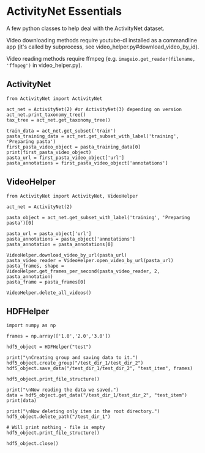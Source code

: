 # ActivityNet Essentials

A few python classes to help deal with the ActivityNet dataset.

Video downloading methods require youtube-dl installed as a commandline app (it's called by subprocess, see video_helper.py#download_video_by_id).

Video reading methods require ffmpeg (e.g. `imageio.get_reader(filename, 'ffmpeg')` in video_helper.py).

## ActivityNet

```
from ActivityNet import ActivityNet

act_net = ActivityNet(2) #or ActivityNet(3) depending on version
act_net.print_taxonomy_tree()
tax_tree = act_net.get_taxonomy_tree()

train_data = act_net.get_subset('train')
pasta_training_data = act_net.get_subset_with_label('training', 'Preparing pasta')
first_pasta_video_object = pasta_training_data[0]
print(first_pasta_video_object)
pasta_url = first_pasta_video_object['url']
pasta_annotations = first_pasta_video_object['annotations']
```

## VideoHelper

```
from ActivityNet import ActivityNet, VideoHelper

act_net = ActivityNet(2)

pasta_object = act_net.get_subset_with_label('training', 'Preparing pasta')[0]

pasta_url = pasta_object['url']
pasta_annotations = pasta_object['annotations']
pasta_annotation = pasta_annotations[0]

VideoHelper.download_video_by_url(pasta_url)
pasta_video_reader = VideoHelper.open_video_by_url(pasta_url)
pasta_frames, shape = VideoHelper.get_frames_per_second(pasta_video_reader, 2, pasta_annotation)
pasta_frame = pasta_frames[0]

VideoHelper.delete_all_videos()

```

## HDFHelper

```
import numpy as np

frames = np.array(['1.0','2.0','3.0'])

hdf5_object = HDFHelper("test")

print("\nCreating group and saving data to it.")
hdf5_object.create_group("/test_dir_1/test_dir_2")
hdf5_object.save_data("/test_dir_1/test_dir_2", "test_item", frames)

hdf5_object.print_file_structure()

print("\nNow reading the data we saved.")
data = hdf5_object.get_data("/test_dir_1/test_dir_2", "test_item")
print(data)

print("\nNow deleting only item in the root directory.")
hdf5_object.delete_path("/test_dir_1")

# Will print nothing - file is empty
hdf5_object.print_file_structure()

hdf5_object.close()
```
